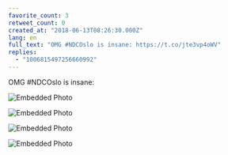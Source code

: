 ```yaml
---
favorite_count: 3
retweet_count: 0
created_at: "2018-06-13T08:26:30.000Z"
lang: en
full_text: "OMG #NDCOslo is insane: https://t.co/jte3vp4oWV"
replies:
  - "1006815497256660992"
---
```


OMG #NDCOslo is insane:

<div class="gallery gallery-4">

![Embedded Photo](https://twitter-media-coderbyheart.s3.eu-north-1.amazonaws.com/1006815060893806592-Dfjs5xjX0AAAPtm.jpg)

![Embedded Photo](https://twitter-media-coderbyheart.s3.eu-north-1.amazonaws.com/1006815060893806592-Dfjs6haW4AEXPBF.jpg)

![Embedded Photo](https://twitter-media-coderbyheart.s3.eu-north-1.amazonaws.com/1006815060893806592-Dfjs7kVXcAA2N_I.jpg)

![Embedded Photo](https://twitter-media-coderbyheart.s3.eu-north-1.amazonaws.com/1006815060893806592-Dfjs8uHWsAUSuzW.jpg)

</div>
